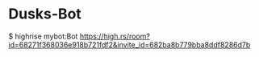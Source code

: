 # Dusks-Bot
$ highrise mybot:Bot <https://high.rs/room?id=68271f368036e918b721fdf2&invite_id=682ba8b779bba8ddf8286d7b>
<c1a94a086bb0ee1b32962cf1b8bfa9c7f4b56078788433e44536cf0662460ee2>

